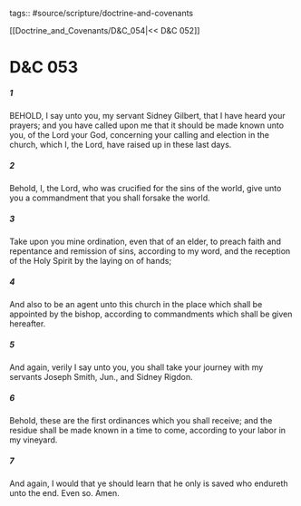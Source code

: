 tags:: #source/scripture/doctrine-and-covenants

[[Doctrine_and_Covenants/D&C_054|<< D&C 052]]

# D&C 053

##### 1

BEHOLD, I say unto you, my servant Sidney Gilbert, that I have heard your prayers; and you have called upon me that it should be made known unto you, of the Lord your God, concerning your calling and election in the church, which I, the Lord, have raised up in these last days.

##### 2

Behold, I, the Lord, who was crucified for the sins of the world, give unto you a commandment that you shall forsake the world.

##### 3

Take upon you mine ordination, even that of an elder, to preach faith and repentance and remission of sins, according to my word, and the reception of the Holy Spirit by the laying on of hands;

##### 4

And also to be an agent unto this church in the place which shall be appointed by the bishop, according to commandments which shall be given hereafter.

##### 5

And again, verily I say unto you, you shall take your journey with my servants Joseph Smith, Jun., and Sidney Rigdon.

##### 6

Behold, these are the first ordinances which you shall receive; and the residue shall be made known in a time to come, according to your labor in my vineyard.

##### 7

And again, I would that ye should learn that he only is saved who endureth unto the end. Even so. Amen.
